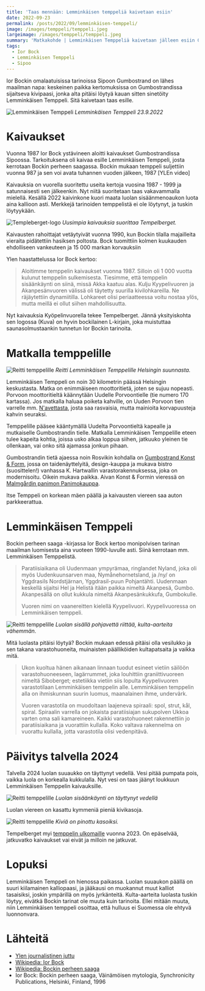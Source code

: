 ```yaml
---
title: 'Taas mennään: Lemminkäisen temppeliä kaivetaan esiin'
date: 2022-09-23
permalink: /posts/2022/09/lemminkäisen-temppeli/
image: /images/temppeli/temppeli.jpeg
largeimage: /images/temppeli/temppeli.jpeg
summary: 'Matkakohde | Lemminkäisen Temppeliä kaivetaan jälleen esiin Gumbostrandissa'
tags:
  - Ior Bock
  - Lemminkäisen Temppeli
  - Sipoo
---
```


Ior Bockin omalaatuisissa tarinoissa Sipoon Gumbostrand on lähes maailman napa: keskeinen paikka
kertomuksissa on Gumbostrandissa sijaitseva kivipaasi, jonka alta pitäisi löytyä kauan sitten
sinetöity Lemminkäisen Temppeli. Sitä kaivetaan taas esille.

![Lemminkäisen Temppeli](/images/temppeli/temppeli.jpeg)
_Lemminkäisen Temppeli 23.9.2022_

Kaivaukset
=====

Vuonna 1987 Ior Bock ystävineen aloitti kaivaukset Gumbostrandissa Sipoossa. Tarkoituksena
oli kaivaa esille Lemminkäisen Temppeli, josta kerrotaan Bockin perheen saagassa. Bockin mukaan
temppeli suljettiin vuonna 987 ja sen voi avata tuhannen vuoden jälkeen, 1987 [YLEn video]

Kaivauksia on vuorella suoritettu useita kertoja vuosina 1987 - 1999 ja satunnaisesti sen jälkeenkin.
Nyt niitä suoritetaan taas vakavammalla mielellä. Kesällä 2022 kaivinkone kuori maata luolan sisäänmenoaukon
luota aina kallioon asti. Merkkejä tarinoiden temppelistä ei ole löytynyt, ja tuskin löytyykään.

![Templeberget-logo](/images/temppeli/tempelberget.jpeg)
_Uusimpia kaivauksia suorittaa Tempelberget._

Kaivausten rahoittajat vetäytyivät vuonna 1990, kun Bockin tilalla majailleita vieraita pidätettiin hasiksen poltosta.
Bock tuomittiin kolmen kuukauden ehdolliseen vankeuteen ja 15 000 markan korvauksiin

Ylen haastattelussa Ior Bock kertoo:

> Aloitimme temppelin kaivaukset vuonna 1987. Silloin oli 1 000 vuotta kulunut temppelin sulkemisesta. Tiesimme, että temppelin sisäänkäynti on siinä, missä Akka kaatuu alas. Kulju Kyypelivuoren ja Akanpesänvuoren välissä oli täytetty
> suurilla kivilohkareilla. Ne räjäytettiin dynamiitilla. Lohkareet olisi periaatteessa voitu nostaa ylös, mutta meillä ei ollut siihen mahdollisuutta. 
    
Nyt kaivauksia Kyöpelinvuorella tekee Tempelberget. Jännä yksityiskohta sen logossa (Kuva) on hyvin bockilainen
L-kirjain, joka muistuttaa saunasolmustaankin tunnetun Ior Bockin tarinoita.

Matkalla temppelille
====

![Reitti temppelille](/images/temppeli/reitti.png)
_Reitti Lemminkäisen Temppelille Helsingin suunnasta._

Lemminkäisen Temppeli on noin 30 kilometrin päässä Helsingin keskustasta. Matka on enimmäiseen moottoritietä, joten
se sujuu nopeasti. Porvoon moottoritieltä käännytään Uudelle Porvoontielle (tie numero 170 kartassa).
Jos matkalla haluaa poiketa kahville, on Uuden Porvoon tien varrelle mm. [N'avettasta](https://www.leipomokahvilanavetta.fi/), josta saa rasvaisia, mutta
mainioita korvapuusteja kahvin seuraksi. 

Temppelille pääsee kääntymällä Uudelta Porvoontieltä kapealle ja mutkaiselle Gumbostrandin tielle.
Matkalla Lemminkäisen Temppelille eteen tulee kapeita kohtia, joissa usko alkaa loppua siihen, jatkuuko yleinen tie ollenkaan, 
vai onko sitä ajamassa jonkun pihaan.

Gumbostrandin tietä ajaessa noin Rosvikin kohdalla on 
[Gumbostrand Konst & Form](https://konstoform.fi/),
jossa on taidenäyttelyitä, design-kauppa ja mukava bistro (suosittelen!) vanhassa K. Hartwallin varastorakennuksessa,
joka on modernisoitu. Oikein mukava paikka.
Aivan Konst & Formin vieressä on [Malmgårdin panimon Panimokauppa](https://malmgardinpanimo.fi/). 

Itse Temppeli on korkean mäen päällä ja kaivausten viereen saa auton parkkeerattua.

Lemminkäisen Temppeli
====

Bockin perheen saaga -kirjassa Ior Bock kertoo monipolvisen tarinan maailman luomisesta aina vuoteen 1990-luvulle asti.
Siinä kerrotaan mm. Lemminkäisen Temppelistä.

    
> Paratiisiaikana oli Uudenmaan ympyrämaa, ringlandet Nyland, joka oli myös Uudenkuunsarven maa, Nymånehornetsland, ja /ny/ on Yggdrasils Nordstjärnan, 
> Yggdrasil-puun Pohjantähti. Uudenmaan keskellä sijaitsi Hel ja Helistä itään paikka nimeltä Akanpesä, Gumbo. Akanpesällä on ollut kukkula nimeltä Akanpesänkukkufa, Gumbokulle.
> 
> Vuoren nimi on vaanereitten kielellä Kyypelivuori. Kyypelivuoressa on Lemminkäisen temppeli.

![Reitti temppelille](/images/temppeli/luolan_sisus.jpeg)
_Luolan sisällä pohjavettä riittää, kulta-aarteita vähemmän._

Mitä luolasta pitäisi löytyä? Bockin mukaan edessä pitäisi olla vesilukko ja sen takana
varastohuoneita, muinaisten päälliköiden kultapatsaita ja vaikka mitä.

> Ukon kuoltua hänen aikanaan linnaan tuodut esineet vietiin säilöön varastohuoneeseen, lagärrummet, joka louhittiin graniittivuoreen nimeltä Siboberget; estetiikka vietiin siis lopulta Kyypelivuoren varastotilaan Lemminkäisen 
> temppelin alle. Lemminkäisen temppelin alla on ihmiskunnan suurin luomus, maanalainen ihme, undervärk.
> 
> Vuoren varastotila on muodoltaan laajeneva spiraali: spol, strut, kål, spiral. Spiraalin varrella on jokaista paratiisiajan sukupolven Ukkoa varten oma sali kamareineen. Kaikki varastohuoneet rakennettiin jo paratiisiaikana ja vuorattiin 
> kullalla. Koko valtava rakennelma on vuorattu kullalla, jotta varastotila olisi vedenpitävä.

Päivitys talvella 2024
====

Talvella 2024 luolan suuaukko on täyttynyt vedellä. Vesi pitää pumpata pois, vaikka luola on korkealla kukkulalla.
Nyt vesi on taas jäänyt loukkuun Lemminkäisen Temppelin kaivauksille.

![Reitti temppelille](/images/temppeli/täyttynyt.jpeg)
_Luolan sisäänkäynti on täyttynyt vedellä_

Luolan viereen on kasattu kymmeniä pieniä kivikasoja. 

![Reitti temppelille](/images/temppeli/kivet.jpeg)
_Kiviä on pinottu kasoiksi._

Tempelberget myi [temppelin ulkomaille](https://yle.fi/a/74-20022217) vuonna 2023. On epäselvää, jatkuvatko kaivaukset vai eivät ja
milloin ne jatkuvat.

Lopuksi
=====

Lemminkäisen Temppeli on hienossa paikassa. Luolan suuaukon päällä on suuri kiilamainen kalliopaasi, ja 
jääkausi on muokannut muut kalliot tasaisiksi, joskin ympärillä on myös jyrkänteitä. Kulta-aarteita luolasta tuskin 
löytyy, eivätkä Bockin tarinat ole muuta kuin tarinoita. 
Ellei mitään muuta, niin Lemminkäisen temppeli osoittaa, että hulluus ei Suomessa ole ehtyvä luonnonvara.

Lähteitä
======

- [Ylen journalistinen juttu](https://yle.fi/aihe/artikkeli/2009/03/11/ior-bock-ja-lemminkaisen-temppeli)
- [Wikipedia: Ior Bock](https://fi.wikipedia.org/wiki/Ior_Bock)
- [Wikipedia: Bockin perheen saaga](https://fi.wikipedia.org/wiki/Bockin_perheen_saaga)
- Ior Bock: Bockin perheen saaga, Väinämöisen mytologia, Synchronicity Publications, Helsinki, Finland, 1996

